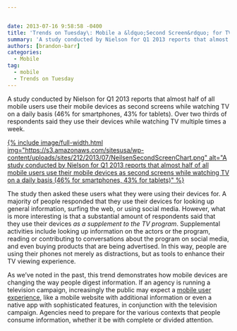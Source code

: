 ```yaml
---


date: 2013-07-16 9:58:58 -0400
title: 'Trends on Tuesday\: Mobile a &ldquo;Second Screen&rdquo; for TV Viewing'
summary: 'A study conducted by Nielson for Q1 2013 reports that almost half of all mobile users use their mobile devices as second screens while watching TV on a daily basis (46% for smartphones, 43% for tablets). Over two thirds of respondents said they use their devices while watching TV multiple times a week.'
authors: [brandon-barr]
categories:
  - Mobile
tag:
  - mobile
  - Trends on Tuesday
---
```


A study conducted by Nielson for Q1 2013 reports that almost half of all mobile users use their mobile devices as second screens while watching TV on a daily basis (46% for smartphones, 43% for tablets). Over two thirds of respondents said they use their devices while watching TV multiple times a week.

[
{% include image/full-width.html img="https://s3.amazonaws.com/sitesusa/wp-content/uploads/sites/212/2013/07/NeilsenSecondScreenChart.png" alt="A study conducted by Nielson for Q1 2013 reports that almost half of all mobile users use their mobile devices as second screens while watching TV on a daily basis (46% for smartphones, 43% for tablets)" %}](https://s3.amazonaws.com/sitesusa/wp-content/uploads/sites/212/2013/07/NeilsenSecondScreenChart.png)

The study then asked these users what they were using their devices for. A majority of people responded that they use their devices for looking up general information, surfing the web, or using social media. However, what is more interesting is that a substantial amount of respondents said that they use their devices _as a supplement to the TV program_. Supplemental activities include looking up information on the actors or the program, reading or contributing to conversations about the program on social media, and even buying products that are being advertised. In this way, people are using their phones not merely as distractions, but as tools to enhance their TV viewing experience.

As we&#8217;ve noted in the past, this trend demonstrates how mobile devices are changing the way people digest information. If an agency is running a television campaign, increasingly the public may expect a [mobile user experience](https://www.WHATEVER/2014/01/20/mobile-gov-user-experience-resources-and-design-tools/ "Mobile Gov User Experience Resources and Design Tools"), like a mobile website with additional information or even a native app with sophisticated features, in conjunction with the television campaign. Agencies need to prepare for the various contexts that people consume information, whether it be with complete or divided attention.
